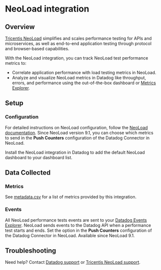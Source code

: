 # NeoLoad integration

## Overview

[Tricentis NeoLoad][1] simplifies and scales performance testing for APIs and microservices, as well as end-to-end application testing through protocol and browser-based capabilities.

With the NeoLoad integration, you can track NeoLoad test performance metrics to:

- Correlate application performance with load testing metrics in NeoLoad.
- Analyze and visualize NeoLoad metrics in Datadog like throughput, errors, and performance using the out-of-the-box dashboard or [Metrics Explorer][7].

## Setup

### Configuration

For detailed instructions on NeoLoad configuration, follow the [NeoLoad documentation][2]. Since NeoLoad version 9.1, you can choose which metrics to send in the **Push Counters** configuration of the Datadog Connector in NeoLoad.

Install the NeoLoad integration in Datadog to add the default NeoLoad dashboard to your dashboard list.


## Data Collected

### Metrics

See [metadata.csv][3] for a list of metrics provided by this integration.

### Events

All NeoLoad performance tests events are sent to your [Datadog Events Explorer][4].
NeoLoad sends events to the Datadog API when a performance test starts and ends.
Set the option in the **Push Counters** configuration of the Datadog Connector in NeoLoad. Available since NeoLoad 9.1.

## Troubleshooting

Need help? Contact [Datadog support][5] or [Tricentis NeoLoad support][6].

[1]: https://www.tricentis.com/products/performance-testing-neoload
[2]: https://documentation.tricentis.com/neoload/latest/en/content/reference_guide/datadog.htm
[3]: https://github.com/DataDog/integrations-extras/blob/master/neoload/metadata.csv
[4]: https://docs.datadoghq.com/events/
[5]: https://docs.datadoghq.com/help/
[6]: https://support-hub.tricentis.com/
[7]: https://docs.datadoghq.com/metrics/explorer
